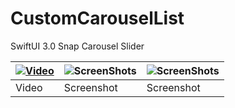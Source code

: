 # CustomCarouselList
SwiftUI 3.0 Snap Carousel Slider



[![Video](https://user-images.githubusercontent.com/46093689/156494791-b3f36c16-310d-4e5d-ad36-bb596a16dd18.png)](https://user-images.githubusercontent.com/46093689/156493869-789ccdb4-30df-43e5-97dd-911e5ffd1fa4.mp4) | ![ScreenShots](https://user-images.githubusercontent.com/46093689/156493872-5fb0e20e-66f4-4638-8bd8-a4d017d8930e.png) | ![ScreenShots](https://user-images.githubusercontent.com/46093689/156493876-7b26873c-6f41-4deb-830a-90bf64e94ba6.png) 
-----------------------------------|------------------------------------|------------------------------------
Video                              |  Screenshot                        |    Screenshot




